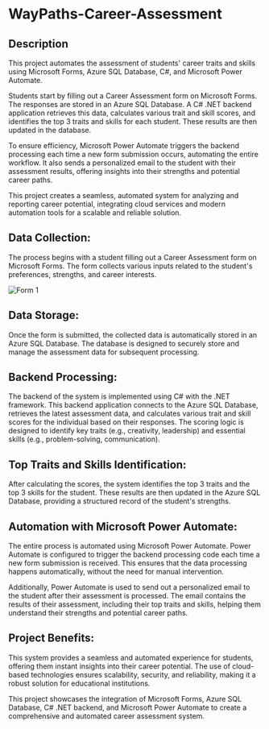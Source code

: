 # WayPaths-Career-Assessment

## Description

This project automates the assessment of students' career traits and skills using Microsoft Forms, Azure SQL Database, C#, and Microsoft Power Automate.

Students start by filling out a Career Assessment form on Microsoft Forms. The responses are stored in an Azure SQL Database. A C# .NET backend application retrieves this data, calculates various trait and skill scores, and identifies the top 3 traits and skills for each student. These results are then updated in the database.

To ensure efficiency, Microsoft Power Automate triggers the backend processing each time a new form submission occurs, automating the entire workflow. It also sends a personalized email to the student with their assessment results, offering insights into their strengths and potential career paths.

This project creates a seamless, automated system for analyzing and reporting career potential, integrating cloud services and modern automation tools for a scalable and reliable solution.

## Data Collection:

The process begins with a student filling out a Career Assessment form on Microsoft Forms. The form collects various inputs related to the student's preferences, strengths, and career interests.

![‎Form ‎1](https://github.com/user-attachments/assets/02c95aa5-6363-418d-8f06-da15beb1039e)


## Data Storage:

Once the form is submitted, the collected data is automatically stored in an Azure SQL Database. The database is designed to securely store and manage the assessment data for subsequent processing.


## Backend Processing:

The backend of the system is implemented using C# with the .NET framework. This backend application connects to the Azure SQL Database, retrieves the latest assessment data, and calculates various trait and skill scores for the individual based on their responses. The scoring logic is designed to identify key traits (e.g., creativity, leadership) and essential skills (e.g., problem-solving, communication).


## Top Traits and Skills Identification:

After calculating the scores, the system identifies the top 3 traits and the top 3 skills for the student. These results are then updated in the Azure SQL Database, providing a structured record of the student's strengths.

## Automation with Microsoft Power Automate:

The entire process is automated using Microsoft Power Automate. Power Automate is configured to trigger the backend processing code each time a new form submission is received. This ensures that the data processing happens automatically, without the need for manual intervention.

Additionally, Power Automate is used to send out a personalized email to the student after their assessment is processed. The email contains the results of their assessment, including their top traits and skills, helping them understand their strengths and potential career paths.

## Project Benefits:

This system provides a seamless and automated experience for students, offering them instant insights into their career potential. The use of cloud-based technologies ensures scalability, security, and reliability, making it a robust solution for educational institutions.

This project showcases the integration of Microsoft Forms, Azure SQL Database, C# .NET backend, and Microsoft Power Automate to create a comprehensive and automated career assessment system.
